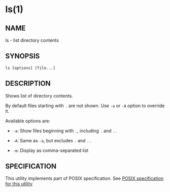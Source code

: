 # ls(1)

## NAME

ls - list directory contents

## SYNOPSIS

```shell
ls [options] [file...]
```

## DESCRIPTION

Shows list of directory contents.

By default files starting with `.` are not shown. Use `-a` or `-A` option to override it.

Available options are:

- `-a`: Show files beginning with `.`, including `.` and `..`
- `-A`: Same as `-a`, but excludes `.` and `..`

- `-m`: Display as comma-separated list

## SPECIFICATION

This utility implements part of POSIX specification. See [POSIX specification for this utility](https://pubs.opengroup.org/onlinepubs/9799919799/utilities/ls.html)
